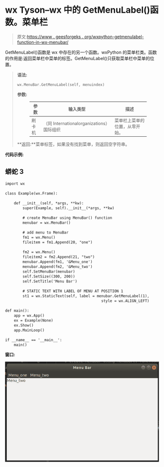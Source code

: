 # wx Tyson–wx 中的 GetMenuLabel()函数。菜单栏

> 原文:[https://www . geesforgeks . org/wxpython-getmenulabel-function-in-wx-menubar/](https://www.geeksforgeeks.org/wxpython-getmenulabel-function-in-wx-menubar/)

GetMenuLabel()函数是 wx 中存在的另一个函数。wxPython 的菜单栏类。函数的作用是:返回菜单栏中菜单的标签。GetMenuLabel()只获取菜单栏中菜单的位置。

> **语法:**
> 
> ```
> wx.MenuBar.GetMenuLabel(self, menuindex)
> ```
> 
> **参数:**
> 
> <figure class="table">
> 
> | 参数 | 输入类型 | 描述 |
> | --- | --- | --- |
> | 刷卡机 | （同 Internationalorganizations）国际组织 | 菜单栏上菜单的位置，从零开始。 |
> 
> </figure>
> 
> **返回:**菜单标签，如果没有找到菜单，则返回空字符串。

**代码示例:**

## 蟒蛇 3

```
import wx

class Example(wx.Frame):

    def __init__(self, *args, **kw):
        super(Example, self).__init__(*args, **kw)

        # create MenuBar using MenuBar() function
        menubar = wx.MenuBar()

        # add menu to MenuBar
        fm1 = wx.Menu()
        fileitem = fm1.Append(20, "one")

        fm2 = wx.Menu()
        fileitem2 = fm2.Append(21, "two")
        menubar.Append(fm1, '&Menu_one')
        menubar.Append(fm2, '&Menu_two')
        self.SetMenuBar(menubar)
        self.SetSize((300, 200))
        self.SetTitle('Menu Bar')

        # STATIC TEXT WITH LABEL OF MENU AT POSITION 1
        st1 = wx.StaticText(self, label = menubar.GetMenuLabel(1),
                                            style = wx.ALIGN_LEFT)

def main():
    app = wx.App()
    ex = Example(None)
    ex.Show()
    app.MainLoop()

if __name__ == '__main__':
    main()
```

**窗口:**

![](img/42272fa5653f9f9cd70e649c02d25726.png)